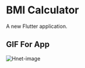 # BMI Calculator
A new Flutter application.

## GIF For App
![Hnet-image](https://user-images.githubusercontent.com/79010855/107854758-c8b43d00-6e26-11eb-8f80-c4f476b9bb33.gif)
